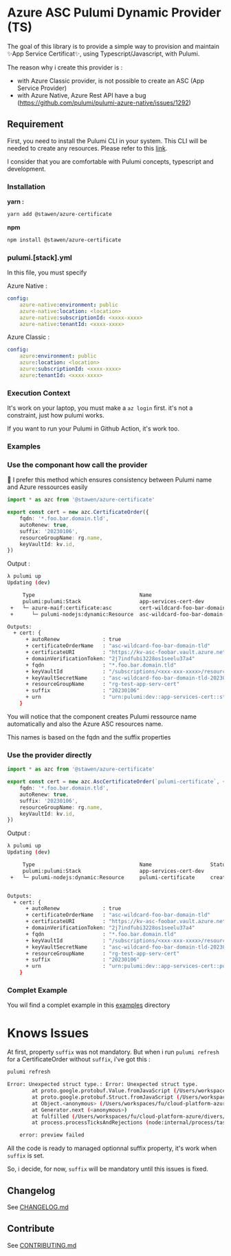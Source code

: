 # Azure ASC Pulumi Dynamic Provider (TS)

The goal of this library is to provide a simple way to provision and maintain ✨App Service Certificat✨, using Typescript/Javascript, with Pulumi.

The reason why i create this provider is :

-   with Azure Classic provider, is not possible to create an ASC (App Service Provider)
-   with Azure Native, Azure Rest API have a bug (https://github.com/pulumi/pulumi-azure-native/issues/1292)

## Requirement

First, you need to install the Pulumi CLI in your system. This CLI will be needed to create any resources. Please refer to this [link](https://www.pulumi.com/docs/reference/cli/).

I consider that you are comfortable with Pulumi concepts, typescript and development.

### Installation

**yarn :**

```bash
yarn add @stawen/azure-certificate
```

**npm**

```bash
npm install @stawen/azure-certificate
```

### pulumi.[stack].yml

In this file, you must specify

Azure Native :

```yaml
config:
    azure-native:environment: public
    azure-native:location: <location>
    azure-native:subscriptionId: <xxxx-xxxx>
    azure-native:tenantId: <xxxx-xxxx>
```

Azure Classic :

```yaml
config:
    azure:environment: public
    azure:location: <location>
    azure:subscriptionId: <xxxx-xxxx>
    azure:tenantId: <xxxx-xxxx>
```

### Execution Context

It's work on your laptop, you must make a `az login` first. it's not a constraint, just how pulumi works.

If you want to run your Pulumi in Github Action, it's work too.

### Examples

### Use the componant how call the provider

🚀 I prefer this method which ensures consistency between Pulumi name and Azure ressources easily

```typescript
import * as azc from '@stawen/azure-certificate'

export const cert = new azc.CertificateOrder({
    fqdn: '*.foo.bar.domain.tld',
    autoRenew: true,
    suffix: '20230106',
    resourceGroupName: rg.name,
    keyVaultId: kv.id,
})
```

Output :

```bash
λ pulumi up
Updating (dev)

     Type                                  Name                                       Status            Info
     pulumi:pulumi:Stack                   app-services-cert-dev
 +   └─ azure-maif:certificate:asc         cert-wildcard-foo-bar-domain-tld-20230106  created (1s)
 +      └─ pulumi-nodejs:dynamic:Resource  asc-wildcard-foo-bar-domain-tld-20230106   created (20s)

Outputs:
  + cert: {
      + autoRenew              : true
      + certificateOrderName   : "asc-wildcard-foo-bar-domain-tld"
      + certificateURI         : "https://kv-asc-foobar.vault.azure.net/secrets/asc-wildcard-foo-bar-domain-tld-20230106"
      + domainVerificationToken: "2j7indfubi3228os1seelu37a4"
      + fqdn                   : "*.foo.bar.domain.tld"
      + keyVaultId             : "/subscriptions/<xxx-xxx-xxxx>/resourceGroups/rg-test-app-serv-cert/providers/Microsoft.KeyVault/vaults/kv-asc-foobar"
      + keyVaultSecretName     : "asc-wildcard-foo-bar-domain-tld-20230106"
      + resourceGroupName      : "rg-test-app-serv-cert"
      + suffix                 : "20230106"
      + urn                    : "urn:pulumi:dev::app-services-cert::stawen:azure-certificate:asc::cert-wildcard-foo-bar-domain-tld-20230106"
    }
```

You will notice that the component creates Pulumi ressource name automatically and also the Azure ASC resources name.

This names is based on the fqdn and the suffix properties

### Use the provider directly

```typescript
import * as azc from '@stawen/azure-certificate'

export const cert = new azc.AscCertificateOrder(`pulumi-certificate`, {
    fqdn: '*.foo.bar.domain.tld',
    autoRenew: true,
    suffix: '20230106',
    resourceGroupName: rg.name,
    keyVaultId: kv.id,
})
```

Output :

```bash
λ pulumi up
Updating (dev)

     Type                                  Name                   Status            Info
     pulumi:pulumi:Stack                   app-services-cert-dev
 +   └─ pulumi-nodejs:dynamic:Resource     pulumi-certificate     created (20s)


Outputs:
  + cert: {
      + autoRenew              : true
      + certificateOrderName   : "asc-wildcard-foo-bar-domain-tld"
      + certificateURI         : "https://kv-asc-foobar.vault.azure.net/secrets/asc-wildcard-foo-bar-domain-tld-20230106"
      + domainVerificationToken: "2j7indfubi3228os1seelu37a4"
      + fqdn                   : "*.foo.bar.domain.tld"
      + keyVaultId             : "/subscriptions/<xxx-xxx-xxxx>/resourceGroups/rg-test-app-serv-cert/providers/Microsoft.KeyVault/vaults/kv-asc-foobar"
      + keyVaultSecretName     : "asc-wildcard-foo-bar-domain-tld-20230106"
      + resourceGroupName      : "rg-test-app-serv-cert"
      + suffix                 : "20230106"
      + urn                    : "urn:pulumi:dev::app-services-cert::pulumi-nodejs:dynamic:Resource::pulumi-certificate"
    }
```

### Complet Example

You wil find a complet example in this [examples](./examples/) directory

# Knows Issues

At first, property `suffix` was not mandatory. But when i run `pulumi refresh` for a CertificateOrder without `suffix`, i've got this :

```bash
pulumi refresh

Error: Unexpected struct type.: Error: Unexpected struct type.
        at proto.google.protobuf.Value.fromJavaScript (/Users/workspaces/fu/cloud-platform-azure/divers/app-services-certificates/node_modules/google-protobuf/google/protobuf/struct_pb.js:885:13)
        at proto.google.protobuf.Struct.fromJavaScript (/Users/workspaces/fu/cloud-platform-azure/divers/app-services-certificates/node_modules/google-protobuf/google/protobuf/struct_pb.js:951:51)
        at Object.<anonymous> (/Users/workspaces/fu/cloud-platform-azure/divers/app-services-certificates/node_modules/@pulumi/pulumi/cmd/dynamic-provider/index.js:238:55)
        at Generator.next (<anonymous>)
        at fulfilled (/Users/workspaces/fu/cloud-platform-azure/divers/app-services-certificates/node_modules/@pulumi/pulumi/cmd/dynamic-provider/index.js:18:58)
        at process.processTicksAndRejections (node:internal/process/task_queues:95:5)

    error: preview failed
```

All the code is ready to managed optionnal suffix property, it's work when `suffix` is set.

So, i decide, for now, `suffix` will be mandatory until this issues is fixed.

## Changelog

See [CHANGELOG.md](./CHANGELOG.md)

## Contribute

See [CONTRIBUTING.md](./CONTRIBUTING.md)
